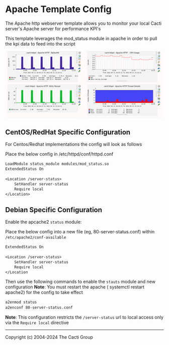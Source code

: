# Apache Template Config

The Apache http webserver template allows you to monitor your local Cacti
server's Apache server for performance KPI's

This template leverages the mod_status module in apache in order to pull the kpi
data to feed into the script

![apache template view](images/apache-template-preview.png)

## CentOS/RedHat Specific Configuration

For Centos/Redhat implementations the config will look as follows

Place the below config in /etc/httpd/conf/httpd.conf

```console
LoadModule status_module modules/mod_status.so
ExtendedStatus On

<Location /server-status>
    SetHandler server-status
    Require local
</Location>
```

## Debian Specific Configuration

Enable the apcache2 `status` module:

Place the below config into a new file (eg, 80-server-status.conf) within
`/etc/apache2/conf-available`

```console
ExtendedStatus On

<Location /server-status>
    SetHandler server-status
    Require local
</Location
```

Then use the following commands to enable the `stauts` module and new
configuration **Note**: You must restart the apache ( systemctl restart apache2)
for the config to take effect

```bash
a2enmod status
a2enconf 80-server-status.conf
```

**Note**: This configuration restricts the `/server-status` url to local access
only via the `Require local` directive

---

Copyright (c) 2004-2024 The Cacti Group
